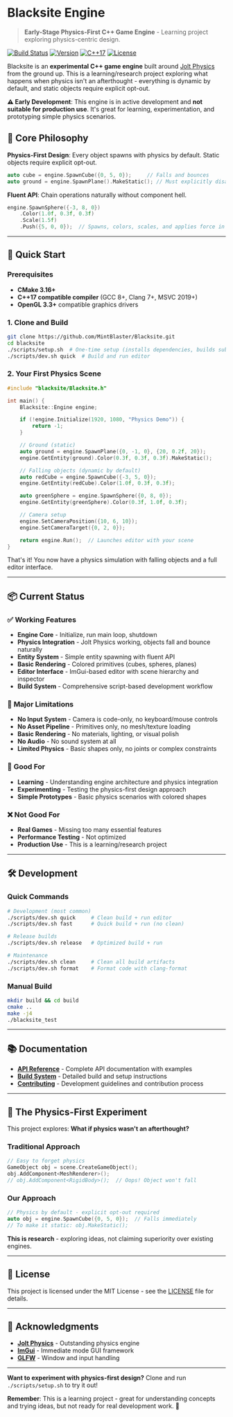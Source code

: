 # Blacksite Engine

> **Early-Stage Physics-First C++ Game Engine** - Learning project exploring physics-centric design.

[![Build Status](https://img.shields.io/badge/build-passing-brightgreen.svg)]()
[![Version](https://img.shields.io/badge/version-0.1.0--alpha-red.svg)]()
[![C++17](https://img.shields.io/badge/C%2B%2B-17-blue.svg)]()
[![License](https://img.shields.io/badge/license-MIT-green.svg)](LICENSE)

Blacksite is an **experimental C++ game engine** built around [Jolt Physics](https://github.com/jrouwe/JoltPhysics) from the ground up. This is a learning/research project exploring what happens when physics isn't an afterthought - everything is dynamic by default, and static objects require explicit opt-out.

**⚠️ Early Development**: This engine is in active development and **not suitable for production use**. It's great for learning, experimentation, and prototyping simple physics scenarios.

## 🎯 Core Philosophy

**Physics-First Design**: Every object spawns with physics by default. Static objects require explicit opt-out.
```cpp
auto cube = engine.SpawnCube({0, 5, 0});     // Falls and bounces
auto ground = engine.SpawnPlane().MakeStatic(); // Must explicitly disable physics
```

**Fluent API**: Chain operations naturally without component hell.
```cpp
engine.SpawnSphere({-3, 8, 0})
    .Color(1.0f, 0.3f, 0.3f)
    .Scale(1.5f)
    .Push({5, 0, 0});  // Spawns, colors, scales, and applies force in one line
```

---

## 🚀 Quick Start

### Prerequisites
- **CMake 3.16+**
- **C++17 compatible compiler** (GCC 8+, Clang 7+, MSVC 2019+)
- **OpenGL 3.3+** compatible graphics drivers

### 1. Clone and Build
```bash
git clone https://github.com/MintBlaster/Blacksite.git
cd blacksite
./scripts/setup.sh  # One-time setup (installs dependencies, builds submodules)
./scripts/dev.sh quick  # Build and run editor
```

### 2. Your First Physics Scene
```cpp
#include "blacksite/Blacksite.h"

int main() {
    Blacksite::Engine engine;

    if (!engine.Initialize(1920, 1080, "Physics Demo")) {
        return -1;
    }

    // Ground (static)
    auto ground = engine.SpawnPlane({0, -1, 0}, {20, 0.2f, 20});
    engine.GetEntity(ground).Color(0.3f, 0.3f, 0.3f).MakeStatic();

    // Falling objects (dynamic by default)
    auto redCube = engine.SpawnCube({-3, 5, 0});
    engine.GetEntity(redCube).Color(1.0f, 0.3f, 0.3f);

    auto greenSphere = engine.SpawnSphere({0, 8, 0});
    engine.GetEntity(greenSphere).Color(0.3f, 1.0f, 0.3f);

    // Camera setup
    engine.SetCameraPosition({10, 6, 10});
    engine.SetCameraTarget({0, 2, 0});

    return engine.Run();  // Launches editor with your scene
}
```

That's it! You now have a physics simulation with falling objects and a full editor interface.

---

## 📦 Current Status

### ✅ **Working Features**
- **Engine Core** - Initialize, run main loop, shutdown
- **Physics Integration** - Jolt Physics working, objects fall and bounce naturally
- **Entity System** - Simple entity spawning with fluent API
- **Basic Rendering** - Colored primitives (cubes, spheres, planes)
- **Editor Interface** - ImGui-based editor with scene hierarchy and inspector
- **Build System** - Comprehensive script-based development workflow

### 🚧 **Major Limitations**
- **No Input System** - Camera is code-only, no keyboard/mouse controls
- **No Asset Pipeline** - Primitives only, no mesh/texture loading
- **Basic Rendering** - No materials, lighting, or visual polish
- **No Audio** - No sound system at all
- **Limited Physics** - Basic shapes only, no joints or complex constraints

### 🎯 **Good For**
- **Learning** - Understanding engine architecture and physics integration
- **Experimenting** - Testing the physics-first design approach
- **Simple Prototypes** - Basic physics scenarios with colored shapes

### ❌ **Not Good For**
- **Real Games** - Missing too many essential features
- **Performance Testing** - Not optimized
- **Production Use** - This is a learning/research project

---

## 🛠️ Development

### Quick Commands
```bash
# Development (most common)
./scripts/dev.sh quick     # Clean build + run editor
./scripts/dev.sh fast      # Quick build + run (no clean)

# Release builds
./scripts/dev.sh release   # Optimized build + run

# Maintenance
./scripts/dev.sh clean     # Clean all build artifacts
./scripts/dev.sh format    # Format code with clang-format
```

### Manual Build
```bash
mkdir build && cd build
cmake ..
make -j4
./blacksite_test
```

---

## 📚 Documentation

- **[API Reference](docs/API_Reference.md)** - Complete API documentation with examples
- **[Build System](docs/Build_Guide.md)** - Detailed build and setup instructions
- **[Contributing](CONTRIBUTING.md)** - Development guidelines and contribution process

---

## 🎯 The Physics-First Experiment

This project explores: **What if physics wasn't an afterthought?**

### Traditional Approach
```cpp
// Easy to forget physics
GameObject obj = scene.CreateGameObject();
obj.AddComponent<MeshRenderer>();
// obj.AddComponent<RigidBody>();  // Oops! Object won't fall
```

### Our Approach
```cpp
// Physics by default - explicit opt-out required
auto obj = engine.SpawnCube({0, 5, 0});  // Falls immediately
// To make it static: obj.MakeStatic();
```

**This is research** - exploring ideas, not claiming superiority over existing engines.

---

## 📄 License

This project is licensed under the MIT License - see the [LICENSE](LICENSE) file for details.

---

## 🤝 Acknowledgments

- **[Jolt Physics](https://github.com/jrouwe/JoltPhysics)** - Outstanding physics engine
- **[ImGui](https://github.com/ocornut/imgui)** - Immediate mode GUI framework
- **[GLFW](https://www.glfw.org/)** - Window and input handling

---

**Want to experiment with physics-first design?** Clone and run `./scripts/setup.sh` to try it out!

**Remember**: This is a learning project - great for understanding concepts and trying ideas, but not ready for real development work. 🧪